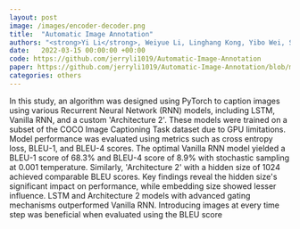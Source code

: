 ```yaml
---
layout: post
image: /images/encoder-decoder.png
title:  "Automatic Image Annotation"
authors: "<strong>Yi Li</strong>, Weiyue Li, Linghang Kong, Yibo Wei, Shuangmu Wu"
date:   2022-03-15 00:00:00 +00:00
code: https://github.com/jerryli1019/Automatic-Image-Annotation
paper: https://github.com/jerryli1019/Automatic-Image-Annotation/blob/main/report.pdf
categories: others
---
```

In this study, an algorithm was designed using PyTorch to caption images using various Recurrent Neural Network (RNN) models, including LSTM, Vanilla RNN, and a custom 'Architecture 2'. These models were trained on a subset of the COCO Image Captioning Task dataset due to GPU limitations. Model performance was evaluated using metrics such as cross entropy loss, BLEU-1, and BLEU-4 scores. The optimal Vanilla RNN model yielded a BLEU-1 score of 68.3% and BLEU-4 score of 8.9% with stochastic sampling at 0.001 temperature. Similarly, 'Architecture 2' with a hidden size of 1024 achieved comparable BLEU scores. Key findings reveal the hidden size's significant impact on performance, while embedding size showed lesser influence. LSTM and Architecture 2 models with advanced gating mechanisms outperformed Vanilla RNN. Introducing images at every time step was beneficial when evaluated using the BLEU score